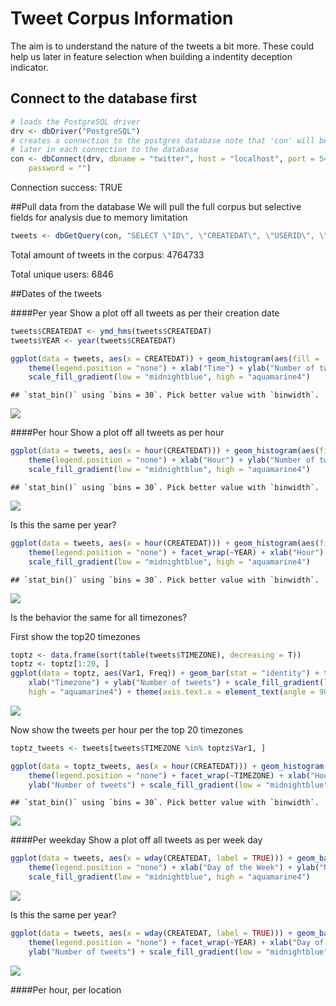 # Tweet Corpus Information





The aim is to understand the nature of the tweets a bit more. These could help us later in feature selection when building a indentity deception indicator.

## Connect to the database first

```r
# loads the PostgreSQL driver
drv <- dbDriver("PostgreSQL")
# creates a connection to the postgres database note that 'con' will be used
# later in each connection to the database
con <- dbConnect(drv, dbname = "twitter", host = "localhost", port = 5432, user = "postgres", 
    password = "")
```

Connection success: TRUE

##Pull data from the database
We will pull the full corpus but selective fields for analysis due to memory limitation


```r
tweets <- dbGetQuery(con, "SELECT \"ID\", \"CREATEDAT\", \"USERID\", \"RETWEET\", \"GEO_ENABLED\", \"LATITUDE\", \"LONGITUDE\", \"LOCATION\", \"TIMEZONE\" from main.experiment_tweets_shortest")
```

Total amount of tweets in the corpus: 4764733

Total unique users: 6846

##Dates of the tweets

####Per year
Show a plot off all tweets as per their creation date

```r
tweets$CREATEDAT <- ymd_hms(tweets$CREATEDAT)
tweets$YEAR <- year(tweets$CREATEDAT)

ggplot(data = tweets, aes(x = CREATEDAT)) + geom_histogram(aes(fill = ..count..)) + 
    theme(legend.position = "none") + xlab("Time") + ylab("Number of tweets") + 
    scale_fill_gradient(low = "midnightblue", high = "aquamarine4")
```

```
## `stat_bin()` using `bins = 30`. Pick better value with `binwidth`.
```

![](TweetCorpusInfo_files/figure-html/unnamed-chunk-4-1.png)<!-- -->

####Per hour
Show a plot off all tweets as per hour

```r
ggplot(data = tweets, aes(x = hour(CREATEDAT))) + geom_histogram(aes(fill = ..count..)) + 
    theme(legend.position = "none") + xlab("Hour") + ylab("Number of tweets") + 
    scale_fill_gradient(low = "midnightblue", high = "aquamarine4")
```

```
## `stat_bin()` using `bins = 30`. Pick better value with `binwidth`.
```

![](TweetCorpusInfo_files/figure-html/unnamed-chunk-5-1.png)<!-- -->

Is this the same per year?

```r
ggplot(data = tweets, aes(x = hour(CREATEDAT))) + geom_histogram(aes(fill = ..count..)) + 
    theme(legend.position = "none") + facet_wrap(~YEAR) + xlab("Hour") + ylab("Number of tweets") + 
    scale_fill_gradient(low = "midnightblue", high = "aquamarine4")
```

```
## `stat_bin()` using `bins = 30`. Pick better value with `binwidth`.
```

![](TweetCorpusInfo_files/figure-html/unnamed-chunk-6-1.png)<!-- -->

Is the behavior the same for all timezones?

First show the top20 timezones

```r
toptz <- data.frame(sort(table(tweets$TIMEZONE), decreasing = T))
toptz <- toptz[1:20, ]
ggplot(data = toptz, aes(Var1, Freq)) + geom_bar(stat = "identity") + theme(legend.position = "none") + 
    xlab("Timezone") + ylab("Number of tweets") + scale_fill_gradient(low = "midnightblue", 
    high = "aquamarine4") + theme(axis.text.x = element_text(angle = 90, hjust = 1))
```

![](TweetCorpusInfo_files/figure-html/unnamed-chunk-7-1.png)<!-- -->

Now show the tweets per hour per the top 20 timezones

```r
toptz_tweets <- tweets[tweets$TIMEZONE %in% toptz$Var1, ]

ggplot(data = toptz_tweets, aes(x = hour(CREATEDAT))) + geom_histogram(aes(fill = ..count..)) + 
    theme(legend.position = "none") + facet_wrap(~TIMEZONE) + xlab("Hour") + 
    ylab("Number of tweets") + scale_fill_gradient(low = "midnightblue", high = "aquamarine4")
```

```
## `stat_bin()` using `bins = 30`. Pick better value with `binwidth`.
```

![](TweetCorpusInfo_files/figure-html/unnamed-chunk-8-1.png)<!-- -->

####Per weekday
Show a plot off all tweets as per week day

```r
ggplot(data = tweets, aes(x = wday(CREATEDAT, label = TRUE))) + geom_bar(aes(fill = ..count..)) + 
    theme(legend.position = "none") + xlab("Day of the Week") + ylab("Number of tweets") + 
    scale_fill_gradient(low = "midnightblue", high = "aquamarine4")
```

![](TweetCorpusInfo_files/figure-html/unnamed-chunk-9-1.png)<!-- -->

Is this the same per year?

```r
ggplot(data = tweets, aes(x = wday(CREATEDAT, label = TRUE))) + geom_bar(aes(fill = ..count..)) + 
    theme(legend.position = "none") + facet_wrap(~YEAR) + xlab("Day of the Week") + 
    ylab("Number of tweets") + scale_fill_gradient(low = "midnightblue", high = "aquamarine4")
```

![](TweetCorpusInfo_files/figure-html/unnamed-chunk-10-1.png)<!-- -->

####Per hour, per location
